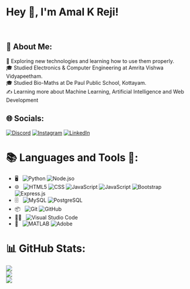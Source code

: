 <link rel="stylesheet" href="https://cdnjs.cloudflare.com/ajax/libs/font-awesome/6.0.0-beta3/css/all.min.css">

<h1> Hey 👋, I'm Amal K Reji!  </h1>
<br>

## 💫 About Me:
🤖 Exploring new technologies and learning how to use them properly.<br>🎓 Studied Electronics & Computer Engineering at Amrita Vishwa Vidyapeetham.<br>🎓 Studied Bio-Maths at De Paul Public School, Kottayam.<br>✍️ Learning more about Machine Learning, Artificial Intelligence and Web Development


## 🌐 Socials:
[![Discord](https://img.shields.io/badge/Discord-%237289DA.svg?logo=discord&logoColor=white)](https://discord.gg/amal_79) [![Instagram](https://img.shields.io/badge/Instagram-%23E4405F.svg?logo=Instagram&logoColor=white)](https://instagram.com/_a.mal____) [![LinkedIn](https://img.shields.io/badge/LinkedIn-%230077B5.svg?logo=linkedin&logoColor=white)](https://linkedin.com/in/amalkreji54) 

# 📚 Languages and Tools 🔧:
- 🖥️ &nbsp;
  ![Python](https://img.shields.io/badge/-Python-333333?style=flat&logo=python)
  ![Node.jso](https://img.shields.io/badge/-Node.js-333333?style=flat&logo=node.js)
- 🌐 &nbsp;
  ![HTML5](https://img.shields.io/badge/-HTML5-333333?style=flat&logo=HTML5)
  ![CSS](https://img.shields.io/badge/-CSS-333333?style=flat&logo=CSS3&logoColor=1572B6)
  ![JavaScript](https://img.shields.io/badge/-Reactjs-333333?style=flat&logo=reactjs)
  ![JavaScript](https://img.shields.io/badge/-JavaScript-333333?style=flat&logo=javascript)
  ![Bootstrap](https://img.shields.io/badge/-Bootstrap-333333?style=flat&logo=bootstrap&logoColor=563D7C)
  ![Express.js](https://img.shields.io/badge/-Express.js-333333?style=flat&logo=express)
- 🗄️ &nbsp;
  ![MySQL](https://img.shields.io/badge/-MongoDB-333333?style=flat&logo=mongodb)
  ![PostgreSQL](https://img.shields.io/badge/-POSTGRESQL-333333?style=flat&logo=postgresql)
- 📦 &nbsp;
  ![Git](https://img.shields.io/badge/-Git-333333?style=flat&logo=git)
  ![GitHub](https://img.shields.io/badge/-GitHub-333333?style=flat&logo=github)
- 👨‍💻 &nbsp;
  ![Visual Studio Code](https://img.shields.io/badge/-Visual%20Studio%20Code-333333?style=flat&logo=visualstudiocode&logoColor=007ACC)
- 🌟 &nbsp;
  ![MATLAB](https://img.shields.io/badge/-MATLAB-333333?style=flat&logo=mathworks&logoColor=0076A8)
  ![Adobe](https://img.shields.io/badge/-Adobe-333333?style=flat&logo=adobe)
  
  





# 📊 GitHub Stats:
![](https://github-readme-stats.vercel.app/api?username=amalkreji12&theme=github_dark&hide_border=false&include_all_commits=false&count_private=false)<br/>
![](https://github-readme-streak-stats.herokuapp.com/?user=amalkreji12&theme=github_dark&hide_border=false)<br/>
![](https://github-readme-stats.vercel.app/api/top-langs/?username=amalkreji12&theme=github_dark&hide_border=false&include_all_commits=false&count_private=false&layout=compact)

<!-- Proudly created with GPRM ( https://gprm.itsvg.in ) -->
